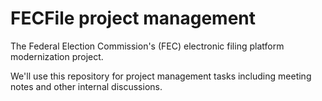 # FECFile project management
The Federal Election Commission's (FEC) electronic filing platform modernization project.

We'll use this repository for project management tasks including meeting notes and other internal discussions.
